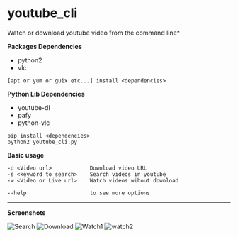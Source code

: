# youtube_cli

Watch or download youtube video from the command line*

**Packages Dependencies**
* python2
* vlc

```
[apt or yum or guix etc...] install <dependencies>
```

**Python Lib Dependencies**
* youtube-dl
* pafy
* python-vlc

```
pip install <dependencies>
python2 youtube_cli.py
```

**Basic usage**
```
-d <Video url>            Download video URL
-s <keyword to search>    Search videos in youtube
-w <Video or Live url>    Watch videos wihout download

--help                    to see more options
```


-----
**Screenshots**

![Search](https://libregit.org/M3X/youtube_cli/raw/branch/master/img/search.png)
![Download](https://libregit.org/M3X/youtube_cli/raw/branch/master/img/download.png)
![Watch1](https://libregit.org/M3X/youtube_cli/raw/branch/master/img/watch1.png)
![watch2](https://libregit.org/M3X/youtube_cli/raw/branch/master/img/watch2.png)
